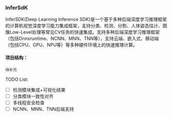 ### InferSdK
InferSDK(Deep Learning Inference SDK)是一个基于多种后端深度学习推理框架的计算机视觉深度学习能力集成框架，支持分类、检测、分割、人体姿态估计、图像Low-Level处理等常见CV任务的快速集成。支持多种后端深度学习推理框架（包括Onnxruntime、NCNN、MNN、TNN等），支持云端、嵌入式、移动端（包括CPU、GPU、NPU等）等多种硬件环境上的快速推理计算。

#### 项目结构：
```
待补充
```

TODO List:  
- [ ] 检测模块集成+可视化结果
- [ ] 分类模块一致性对齐
- [ ] 多线程安全检查
- [ ] NCNN、MNN、TNN后端支持